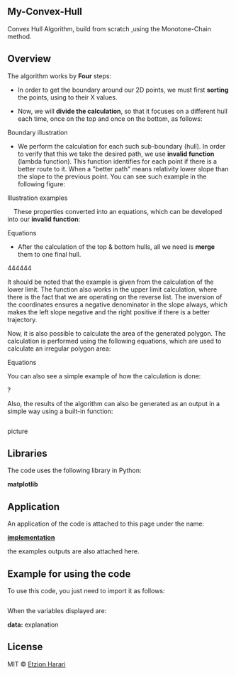 ## My-Convex-Hull
Convex Hull Algorithm, build from scratch ,using the Monotone-Chain method.

## Overview
The algorithm works by **Four** steps:
- In order to get the boundary around our 2D points, we must first **sorting** the points, using to their X values.

- Now, we will **divide the calculation**, so that it focuses on a different hull each time, once on the top and once on the bottom, as follows:

Boundary illustration

- We perform the calculation for each such sub-boundary (hull). In order to verify that this we take the desired path, we use **invalid function** (lambda function). This function identifies for each point if there is a better route to it. When a "better path" means relativity lower slope than the slope to the previous point. You can see such example in the following figure:

Illustration examples

&emsp;These properties converted into an equations, which can be developed into our **invalid function**: 

Equations

- After the calculation of the top & bottom hulls, all we need is **merge** them to one final hull.

444444


It should be noted that the example is given from the calculation of the lower limit. The function also works in the upper limit calculation, where there is the fact that we are operating on the reverse list. The inversion of the coordinates ensures a negative denominator in the slope always, which makes the left slope negative and the right positive if there is a better trajectory.

Now, it is also possible to calculate the area of the generated polygon. The calculation is performed using the following equations, which are used to calculate an irregular polygon area:

Equations

You can also see a simple example of how the calculation is done:

?

Also, the results of the algorithm can also be generated as an output in a simple way using a built-in function:

``` sh

```

picture


## Libraries
The code uses the following library in Python:

**matplotlib**


## Application
An application of the code is attached to this page under the name: 

[**implementation**]()

the examples outputs are also attached here.


## Example for using the code
To use this code, you just need to import it as follows:
``` sh

```

When the variables displayed are:

**data:** explanation



## License
MIT © [Etzion Harari](https://github.com/EtzionData)

